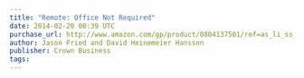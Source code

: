 ```yaml
---
title: "Remote: Office Not Required"
date: 2014-02-20 00:39 UTC
purchase_url: http://www.amazon.com/gp/product/0804137501/ref=as_li_ss_tl?ie=UTF8&camp=1789&creative=390957&creativeASIN=0804137501&linkCode=as2&tag=everrail-20
author: Jason Fried and David Heinemeier Hansson
publisher: Crown Business
tags:
---
```


